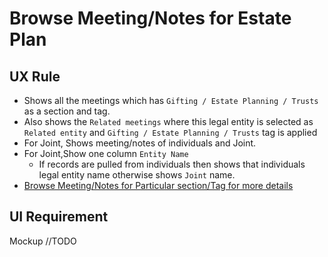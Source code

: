 # Browse Meeting/Notes for Estate Plan

## UX Rule

- Shows all the meetings which has `Gifting / Estate Planning / Trusts` as a section and tag.
- Also shows the `Related meetings` where this legal entity is selected as `Related entity` and `Gifting / Estate Planning / Trusts` tag is applied
- For Joint, Shows meeting/notes of individuals and Joint.
- For Joint,Show one column `Entity Name`
  - If records are pulled from individuals then shows that individuals legal entity name otherwise shows `Joint` name.
- [Browse Meeting/Notes for Particular section/Tag for more details](../communication/meeting-notes.md#meeting-notes)

## UI Requirement

Mockup //TODO

